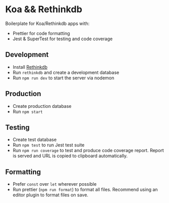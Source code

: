 # Koa && Rethinkdb

Boilerplate for Koa/Rethinkdb apps with:
- Prettier for code formatting
- Jest & SuperTest for testing and code coverage

## Development

- Install [Rethinkdb](https://www.rethinkdb.com/docs/install/)
- Run `rethinkdb` and create a development database
- Run `npm run dev` to start the server via nodemon

## Production

- Create production database
- Run `npm start`

## Testing

- Create test database
- Run `npm test` to run Jest test suite
- Run `npm run coverage` to test and produce code coverage report. Report is served and URL is copied to clipboard automatically.

## Formatting

- Prefer `const` over `let` wherever possible
- Run prettier (`npm run format`) to format all files. Recommend using an editor plugin to format files on save.

